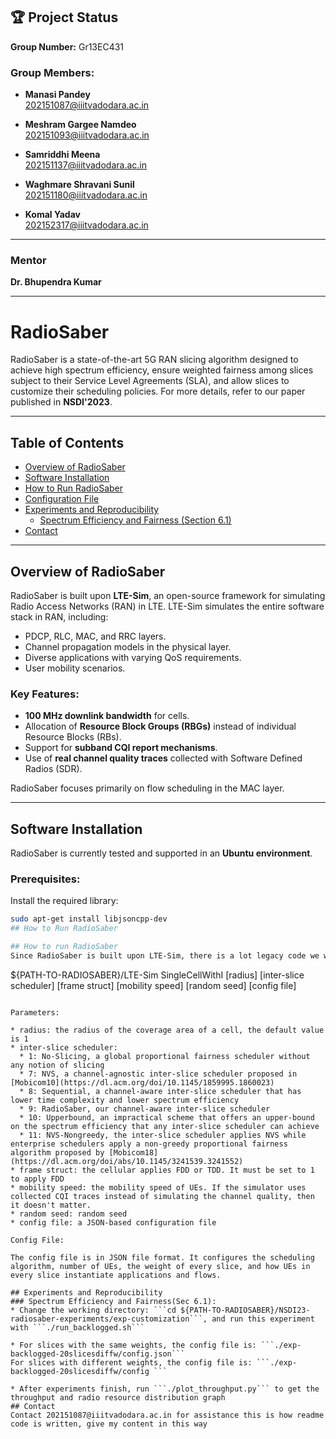## 🏆 Project Status
**Group Number:** Gr13EC431

### Group Members:
- **Manasi Pandey**  
  202151087@iiitvadodara.ac.in  

- **Meshram Gargee Namdeo**  
  202151093@iiitvadodara.ac.in  

- **Samriddhi Meena**   
  202151137@iiitvadodara.ac.in  

- **Waghmare Shravani Sunil**  
  202151180@iiitvadodara.ac.in  

- **Komal Yadav**  
  202152317@iiitvadodara.ac.in  

---

### Mentor
**Dr. Bhupendra Kumar**

---
# RadioSaber  

RadioSaber is a state-of-the-art 5G RAN slicing algorithm designed to achieve high spectrum efficiency, ensure weighted fairness among slices subject to their Service Level Agreements (SLA), and allow slices to customize their scheduling policies. For more details, refer to our paper published in **NSDI'2023**.  

---

## Table of Contents  
- [Overview of RadioSaber](#overview-of-radiosaber)  
- [Software Installation](#software-installation)  
- [How to Run RadioSaber](#how-to-run-radiosaber)  
- [Configuration File](#configuration-file)  
- [Experiments and Reproducibility](#experiments-and-reproducibility)  
  - [Spectrum Efficiency and Fairness (Section 6.1)](#spectrum-efficiency-and-fairness-section-61)  
- [Contact](#contact)  

---

## Overview of RadioSaber  

RadioSaber is built upon **LTE-Sim**, an open-source framework for simulating Radio Access Networks (RAN) in LTE. LTE-Sim simulates the entire software stack in RAN, including:  

- PDCP, RLC, MAC, and RRC layers.  
- Channel propagation models in the physical layer.  
- Diverse applications with varying QoS requirements.  
- User mobility scenarios.  

### Key Features:  
- **100 MHz downlink bandwidth** for cells.  
- Allocation of **Resource Block Groups (RBGs)** instead of individual Resource Blocks (RBs).  
- Support for **subband CQI report mechanisms**.  
- Use of **real channel quality traces** collected with Software Defined Radios (SDR).  

RadioSaber focuses primarily on flow scheduling in the MAC layer.  

---

## Software Installation  

RadioSaber is currently tested and supported in an **Ubuntu environment**.  

### Prerequisites:  
Install the required library:  
```bash
sudo apt-get install libjsoncpp-dev
## How to Run RadioSaber  

## How to run RadioSaber
Since RadioSaber is built upon LTE-Sim, there is a lot legacy code we won't use. After you've built RadioSaber, run the following command to start an experiment:

```
${PATH-TO-RADIOSABER}/LTE-Sim SingleCellWithI [radius] [inter-slice scheduler] [frame struct] [mobility speed] [random seed] [config file]
```

Parameters:

* radius: the radius of the coverage area of a cell, the default value is 1
* inter-slice scheduler:
  * 1: No-Slicing, a global proportional fairness scheduler without any notion of slicing
  * 7: NVS, a channel-agnostic inter-slice scheduler proposed in [Mobicom10](https://dl.acm.org/doi/10.1145/1859995.1860023)
  * 8: Sequential, a channel-aware inter-slice scheduler that has lower time complexity and lower spectrum efficiency
  * 9: RadioSaber, our channel-aware inter-slice scheduler
  * 10: Upperbound, an impractical scheme that offers an upper-bound on the spectrum efficiency that any inter-slice scheduler can achieve
  * 11: NVS-Nongreedy, the inter-slice scheduler applies NVS while enterprise schedulers apply a non-greedy proportional fairness algorithm proposed by [Mobicom18](https://dl.acm.org/doi/abs/10.1145/3241539.3241552)
* frame struct: the cellular applies FDD or TDD. It must be set to 1 to apply FDD
* mobility speed: the mobility speed of UEs. If the simulator uses collected CQI traces instead of simulating the channel quality, then it doesn't matter.
* random seed: random seed
* config file: a JSON-based configuration file

Config File:

The config file is in JSON file format. It configures the scheduling algorithm, number of UEs, the weight of every slice, and how UEs in every slice instantiate applications and flows.

## Experiments and Reproducibility
### Spectrum Efficiency and Fairness(Sec 6.1):
* Change the working directory: ```cd ${PATH-TO-RADIOSABER}/NSDI23-radiosaber-experiments/exp-customization```, and run this experiment with ```./run_backlogged.sh```

* For slices with the same weights, the config file is: ```./exp-backlogged-20slicesdiffw/config.json```
For slices with different weights, the config file is: ```./exp-backlogged-20slicesdiffw/config ```

* After experiments finish, run ```./plot_throughput.py``` to get the throughput and radio resource distribution graph
## Contact
Contact 202151087@iiitvadodara.ac.in for assistance this is how readme code is written, give my content in this way
